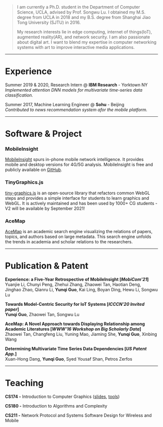 > I am currently a Ph.D. student in the Department of Computer Science, UCLA, advised by Prof. Songwu Lu. I obtained my M.S. degree from UCLA in 2018 and my B.S. degree from Shanghai Jiao Tong University (SJTU) in 2016.
> 
> My research interests lie in edge computing, internet of things(IoT), augmented reality(AR), and network security. I am also passionate about digital art. I want to blend my expertise in computer networking systems with art to improve interactive media applications.

---

# Experience

Summer 2019 & 2020, Research Intern @ **IBM Research** - Yorktown NY\
*Implemented attention DNN models for multivariate time-series data classification.*


Summer 2017, Machine Learning Engineer @ **Sohu** - Beijing\
*Contributed to news recommendation system afor the mobile platform.*

---

# Software & Project

### **MobileInsight**
[MobileInsight](http://www.mobileinsight.net/) spurs in-phone mobile network intelligence. It provides mobile and desktop versions for 4G/5G analysis. MobileInsight is free and publicly available on [GitHub](https://github.com/mobile-insight).

### **TinyGraphics.js**
[tiny-graphics.js](https://github.com/intro-graphics/tiny-graphics-js) is an open-source library that refactors common WebGL steps and provides a simple interface for students to learn graphics and WebGL. It is actively maintained and has been used by 1000+ CG students - V2 will be available by September 2021!

### **AceMap**
[AceMap](https://www.acemap.info/) is an academic search engine visualizing the relations of papers, topics, and authors based on large metadata. This search engine unfolds the trends in academia and scholar relations to the researchers.

---

# Publication & Patent

**Experience: a Five-Year Retrospective of MobileInsight [*MobiCom'21*]**\
Yuanjie Li, Chunyi Peng, Zhehui Zhang, Zhaowei Tan, Haotian Deng, Jinghao Zhao, Qianru Li, **Yunqi Guo**, Kai Ling, Boyan Ding, Hewu Li, Songwu Lu

**Towards Model-Centric Security for IoT Systems [*ICCCN'20 Invited paper*]**\
**Yunqi Guo**, Zhaowei Tan, Songwu Lu

**AceMap: A Novel Approach towards Displaying Relationship among Academic Literatures [*WWW'16 Workshop on Big Scholarly Data*]**\
Zhaowei Tan, Changfeng Liu, Yuning Mao, Jiaming She, **Yunqi Guo**, Xinbing Wang

**Determining Multivariate Time Series Data Dependencies [*US Patent App.*]**\
Xuan-Hong Dang, **Yunqi Guo**, Syed Yousaf Shan, Petros Zerfos

---

# Teaching

**CS174 -** Introduction to Computer Graphics ([slides](https://github.com/luckiday/cs174a-1a-2021s), [tools](https://github.com/intro-graphics/tiny-graphics-js))

**CS180 -** Introduction to Algorithms and Complexity

**CS211 -** Network Protocol and Systems Software Design for Wireless and Mobile